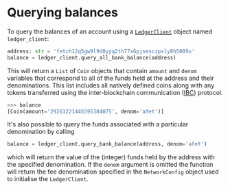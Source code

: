 # ️Querying balances

To query the balances of an account using a [`LedgerClient`](connect-to-network.md) object named `ledger_client`:

```python
address: str = 'fetch12q5gw9l9d0yyq2th77x6pjsesczpsly8h5089x'
balance = ledger_client.query_all_bank_balance(address)
```

This will return a `List` of `Coin` objects that contain `amount` and  `denom` variables that correspond to all of the funds held at the address and their denominations. This list includes all natively defined coins along with any tokens transferred using the inter-blockchain communication ([IBC](https://ibcprotocol.org/)) protocol.  

```python
>>> balance
[Coin(amount='29263221445595384075', denom='afet')]
```

It's also possible to query the funds associated with a particular denomination by calling  

```python
balance = ledger_client.query_bank_balance(address, denom='afet')
```

which will return the value of the (integer) funds held by the address with the specified denomination. If the `denom` argument is omitted the 
function will return the fee denomination specified in the `NetworkConfig` object used to initialise the `LedgerClient`. 

